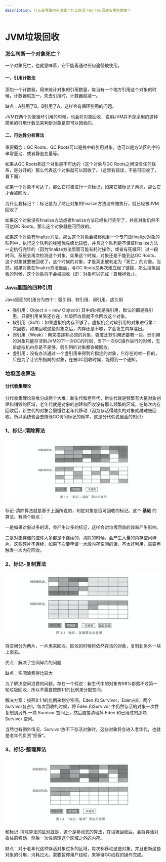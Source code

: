 ```yaml
---
description: 什么会导致内存泄露？什么情况下GC？GC回收有哪些策略？
---
```


# JVM垃圾回收

### 怎么判断一个对象死亡？

一个对象死亡，也就意味着，它不能再通过任何途径被使用。

#### 一、引用计数法

添加一个计数器，用来统计对象的引用数量，每当有一个地方引用这个对象的时候，计数器就加一，失去引用时，计数器就减一。

缺点：A引用了B，B引用了A，这样会有循环引用的问题。

JVM在两个对象循环引用的时候，也会将对象回收，说明JVM并不是采用的这种简单的引用计数法来判断对象是否可以回收的。

#### 二、可达性分析算法

重要概念：GC Roots，GC Roots可以是栈中的引用对象，也可以是方法区的字符串常量池、或者静态变量等。

如果从GC Roots到这个对象是不可达的（这个对象与GC Roots之间没有任何联系，是分开的）那么代表这个对象就可以回收了。（这里有错误，不是可回收了，看下面）

如果一个对象不可达了，那么它将被进行一次标记，如果它被标记了两次，那么它才会被回收。

为什么要标记？：标记是为了防止对象的finalize方法没有被执行，就已经被JVM回收了

如果这个对象没有finalize方法或者finalize方法已经执行完毕了，并且对象仍然不可达GC Roots，那么这个对象就是可回收的。

如果这个对象有finalize方法，那么这个对象会被移动到一个专门放finalize对象的队列中，执行这个队列的线程优先级比较低，并且这个队列是不保证finalize方法一定执行完毕的（因为finalize方法里面可能有耗时操作，或者有死循环）过一段时间，系统会再次检测这个对象，如果这个时候，对象还是不能到达GC Roots，这个对象就要被回收了，这个时候的对象，才是真正被判定为「死亡」的对象。当然，如果对象在finalize方法里面，与GC Roots又再次建立起了链接，那么垃圾回收的时候，这个对象将不会被回收（即：对象可以完成「自我拯救」）。



### Java里面的四种引用

Java里面的引用分为四个：强引用、软引用、弱引用、虚引用

* 强引用：Object o = new Objtect\(\) 其中的o就是强引用，默认的都是强引用，只要引用关系还存在，垃圾回收器就不会回收这个对象。
* 软引用（Soft）：如果虚拟机内存不够了，虚拟机会对软引用的对象进行第二次回收，如果回收这些对象之后，内存还是不够，才会发生内存溢出。
* 弱引用（Weak）：用来描述非必须的对象，强度比软引用还要若一些。弱引用的对象只能存活到JVM的下一次GC的时刻，当下一次GC操作进行的时候，无论虚拟机内存是不是够，弱引用的对象都会被回收。
* 虚引用：没有办法通过一个虚引用来得到它指定的对象，它存在的唯一目的，只是为了让它所指向的对象，在被GC回收时候，能得到一个通知。

### 垃圾回收算法

#### 分代收集理论

分代收集理论将堆分成两个大堆：新生代和老年代，新生代就是频繁有大量对象创建和销毁的区域，老年代就是对象的创建和回收没有那么频繁的区域。在每次内存回收后，新生代的对象会慢慢往老年代移动（因为存活得越久的对象就越难被回收，所以系统也会去降低GC访问标记的频率，这是分代假说里面的知识）

### 1、标记-清除算法

![&#x201C;&#x6807;&#x8BB0; - &#x6E05;&#x9664;&#x201D;&#x7B97;&#x6CD5;&#x793A;&#x610F;&#x56FE;](../../../.gitbook/assets/image%20%2815%29.png)

标记-清除算法就是基于上面所说的，判定对象是否可回收的标记。这个 **基础** 的算法，有两个缺点：

一是如果对象过多的话，会产生过多的标记，这样会对垃圾回收的效率产生影响。

二是对象存储的控件大多都是不连续的，清除的时候，会产生大量的内存空间碎片，这些碎片不连续，如果下次要申请一大段内存空间的话，不太好利用，需要再触发一次内存回收。

### 2、标记-复制算法

![&#x6807;&#x8BB0; - &#x590D;&#x5236;&#x7B97;&#x6CD5;&#x793A;&#x610F;&#x56FE;](../../../.gitbook/assets/image%20%2816%29%20%281%29.png)

将空间分为两片，一片用来回收，回收的时候将依然存活的对象，复制到另外一块上面去。

优点：解决了空间碎片的问题

缺点：空间浪费得比较大

为了解决空间浪费的问题，存在一个假说：新生代中的对象有98%都熬不过第一轮垃圾回收，所以不需要按照1:1的比例来分配空间。

解决方案：按照8:1:1的比例来划分空间，Eden 和 Survivor，Eden占8，两个Survivor各占1。每次回收的时候，将 Eden 和Survivor 中仍然存活的对象一次性复制到另外 一块 Survivor 空间上，然后直接清理掉 Eden 和已用过的那块 Survivor 空间。

当然也有例外情况，Survivor放不下存活对象时，这些对象将会进入老年代，也就是老年代负责“担保“。

### 3、标记-整理算法

![&#x201C;&#x6807;&#x8BB0; - &#x6574;&#x7406;&#x201D;&#x7B97;&#x6CD5;&#x793A;&#x610F;&#x56FE;](../../../.gitbook/assets/image%20%2811%29%20%281%29.png)

和标记-清除算法的区别就是，这个是移动式的算法，在垃圾回收后，会将存活对象往前移动，然后一次性清理这个区域之外的内存。

缺点：对于老年代这种存活对象过多的区域，每次都移动这些对象，并且更新这些对象的引用，消耗过大。需要暂停用户线程，来等待GC线程的操作完成。

